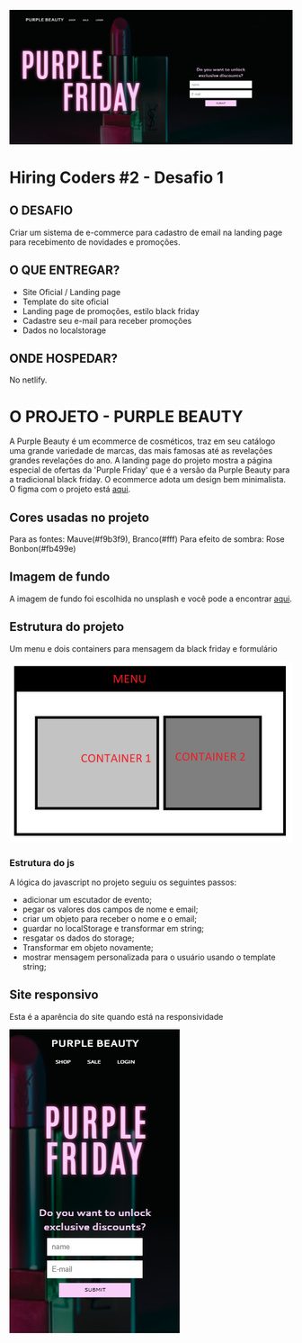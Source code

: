 ![](https://github.com/cabarros3/gama-challange-ecommerce/blob/main/assets/images/page.PNG)

# Hiring Coders #2 - Desafio 1
## O DESAFIO
Criar um sistema de e-commerce para cadastro de email na landing page para recebimento de novidades e promoções.

## O QUE ENTREGAR?

- Site Oficial / Landing page 
 - Template do site oficial 
 - Landing page de promoções, estilo black friday
 - Cadastre seu e-mail para receber promoções 
 - Dados no localstorage

## ONDE HOSPEDAR?
No netlify.

# O PROJETO - PURPLE BEAUTY
A Purple Beauty é um ecommerce de cosméticos, traz em seu catálogo uma grande variedade de marcas, das mais famosas até as revelações grandes revelações do ano. A landing page do projeto mostra a página especial de ofertas da 'Purple Friday' que é a versão da Purple Beauty para a tradicional black friday. O ecommerce adota um design bem minimalista. O figma com o projeto está [aqui](https://www.figma.com/file/VojbMs9pYDYbYDgU9PSQBu/Untitled?node-id=0%3A1).

## Cores usadas no projeto

Para as fontes: Mauve(#f9b3f9), Branco(#fff)
Para efeito de sombra: Rose Bonbon(#fb499e)

## Imagem de fundo

A imagem de fundo foi escolhida no unsplash e você pode a encontrar [aqui](https://unsplash.com/photos/wHv3xjHhtUA).

## Estrutura do projeto

Um menu e dois containers para mensagem da black friday e formulário

![](https://github.com/cabarros3/gama-challange-ecommerce/blob/main/assets/images/Estrutura.png)

### Estrutura do js

A lógica do javascript no projeto seguiu os seguintes passos:

- adicionar um escutador de evento;
- pegar os valores dos campos de nome e email;
- criar um objeto para receber o nome e o email;
- guardar no localStorage e transformar em string;
- resgatar os dados do storage;
- Transformar em objeto novamente;
- mostrar mensagem personalizada para o usuário usando o template string;

## Site responsivo

Esta é a aparência do site quando está na responsividade

![](https://github.com/cabarros3/gama-challange-ecommerce/blob/main/assets/images/responsivo.PNG)

